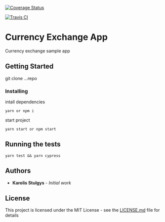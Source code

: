 [![Coverage Status](https://coveralls.io/repos/github/kstulgys/currency-exchanger-app/badge.svg?branch=master)](https://coveralls.io/github/kstulgys/currency-exchanger-app?branch=master)

[![Travis CI](https://travis-ci.com/kstulgys/currency-exchanger-app.svg?branch=master)](https://travis-ci.com/kstulgys/currency-exchanger-app.svg?branch=master)

# Currency Exchange App

Currency exchange sample app

## Getting Started

git clone ...repo

### Installing

intall dependencies

```
yarn or npm i
```

start project

```
yarn start or npm start
```

## Running the tests

```
yarn test && yarn cypress
```

## Authors

- **Karolis Stulgys** - _Initial work_

## License

This project is licensed under the MIT License - see the [LICENSE.md](LICENSE.md) file for details
